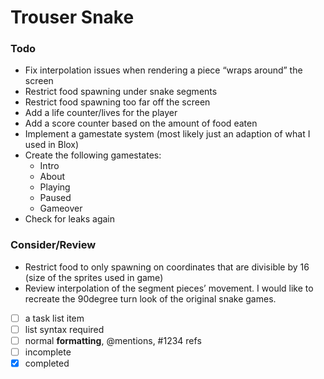 # Trouser Snake

### Todo

* Fix interpolation issues when rendering a piece “wraps around” the screen
* Restrict food spawning under snake segments
* Restrict food spawning too far off the screen
* Add a life counter/lives for the player
* Add a score counter based on the amount of food eaten
* Implement a gamestate system (most likely just an adaption of what I used in Blox)
* Create the following gamestates:
	* Intro
	* About
	* Playing
	* Paused
	* Gameover
* Check for leaks again

### Consider/Review
* Restrict food to only spawning on coordinates that are divisible by 16 (size of the sprites used in game)
* Review interpolation of the segment pieces’ movement. I would like to recreate the 90degree turn look of the original snake games.


- [ ] a task list item
- [ ] list syntax required
- [ ] normal **formatting**, @mentions, #1234 refs
- [ ] incomplete
- [x] completed
